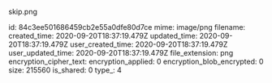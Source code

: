 skip.png

id: 84c3ee501686459cb2e55a0dfe80d7ce
mime: image/png
filename: 
created_time: 2020-09-20T18:37:19.479Z
updated_time: 2020-09-20T18:37:19.479Z
user_created_time: 2020-09-20T18:37:19.479Z
user_updated_time: 2020-09-20T18:37:19.479Z
file_extension: png
encryption_cipher_text: 
encryption_applied: 0
encryption_blob_encrypted: 0
size: 215560
is_shared: 0
type_: 4